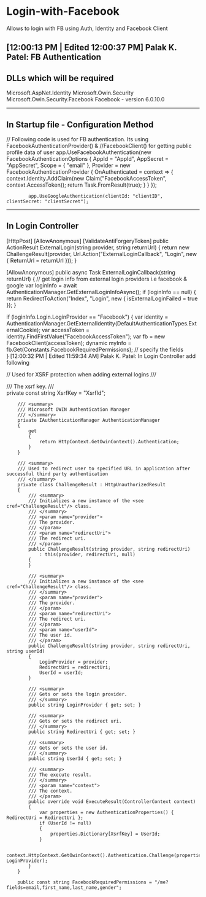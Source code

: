 # Login-with-Facebook
Allows to login with FB using Auth, Identity and Facebook Client


[12:00:13 PM | Edited 12:00:37 PM] Palak K. Patel: FB Authentication 
----------------------------------
DLLs which will be required 
----------------------------------
Microsoft.AspNet.Identity
Microsoft.Owin.Security
Microsoft.Owin.Security.Facebook
Facebook - version 6.0.10.0

----------------------------------
In Startup file - Configuration Method
----------------------------------
// Following code is used for FB authentication. Its using FacebookAuthenticationProvider() & //FacebookClient() for getting public profile data of user
            app.UseFacebookAuthentication(new FacebookAuthenticationOptions
            {
                AppId = "AppId",
                AppSecret = "AppSecret",
                Scope = {
                           "email" 
                        },
                Provider = new FacebookAuthenticationProvider
                {
                    OnAuthenticated = context =>
                    {
                        context.Identity.AddClaim(new Claim("FacebookAccessToken", context.AccessToken));
                        return Task.FromResult(true);
                    }
                }
            });

            app.UseGoogleAuthentication(clientId: "clientID", clientSecret: "clientSecret");

---------------------------------------------------------------------------------------------
In Login Controller 
---------------------------------------------------------------------------------------------
[HttpPost]
        [AllowAnonymous]
        [ValidateAntiForgeryToken]
        public ActionResult ExternalLogin(string provider, string returnUrl)
        {
            return new ChallengeResult(provider, Url.Action("ExternalLoginCallback", "Login", new { ReturnUrl = returnUrl }));
        }


[AllowAnonymous]
        public async Task<ActionResult> ExternalLoginCallback(string returnUrl)
        {
 // get login info from external login providers i.e facebook & google
            var loginInfo = await AuthenticationManager.GetExternalLoginInfoAsync();
            if (loginInfo == null)
            {
                return RedirectToAction("Index", "Login", new { isExternalLoginFailed = true });
            }

if (loginInfo.Login.LoginProvider == "Facebook")
            {
                var identity = AuthenticationManager.GetExternalIdentity(DefaultAuthenticationTypes.ExternalCookie);
                var accessToken = identity.FindFirstValue("FacebookAccessToken");
                var fb = new FacebookClient(accessToken);
                dynamic myInfo = fb.Get(Constants.FacebookRequiredPermissions); // specify the fields       
            }
[12:00:32 PM | Edited 11:59:34 AM] Palak K. Patel:  In Login Controller add following

 // Used for XSRF protection when adding external logins
        /// <summary>
        /// The xsrf key.
        /// </summary>
        private const string XsrfKey = "XsrfId";

        /// <summary>
        /// Microsoft OWIN Authentication Manager
        /// </summary>
        private IAuthenticationManager AuthenticationManager
        {
            get
            {
                return HttpContext.GetOwinContext().Authentication;
            }
        }

        /// <summary>
        /// Used to redirect user to specified URL in application after successful third party authentication 
        /// </summary>
        private class ChallengeResult : HttpUnauthorizedResult
        {
            /// <summary>
            /// Initializes a new instance of the <see cref="ChallengeResult"/> class.
            /// </summary>
            /// <param name="provider">
            /// The provider.
            /// </param>
            /// <param name="redirectUri">
            /// The redirect uri.
            /// </param>
            public ChallengeResult(string provider, string redirectUri)
                : this(provider, redirectUri, null)
            {
            }

            /// <summary>
            /// Initializes a new instance of the <see cref="ChallengeResult"/> class.
            /// </summary>
            /// <param name="provider">
            /// The provider.
            /// </param>
            /// <param name="redirectUri">
            /// The redirect uri.
            /// </param>
            /// <param name="userId">
            /// The user id.
            /// </param>
            public ChallengeResult(string provider, string redirectUri, string userId)
            {
                LoginProvider = provider;
                RedirectUri = redirectUri;
                UserId = userId;
            }

            /// <summary>
            /// Gets or sets the login provider.
            /// </summary>
            public string LoginProvider { get; set; }

            /// <summary>
            /// Gets or sets the redirect uri.
            /// </summary>
            public string RedirectUri { get; set; }

            /// <summary>
            /// Gets or sets the user id.
            /// </summary>
            public string UserId { get; set; }

            /// <summary>
            /// The execute result.
            /// </summary>
            /// <param name="context">
            /// The context.
            /// </param>
            public override void ExecuteResult(ControllerContext context)
            {
                var properties = new AuthenticationProperties() { RedirectUri = RedirectUri };
                if (UserId != null)
                {
                    properties.Dictionary[XsrfKey] = UserId;
                }

                context.HttpContext.GetOwinContext().Authentication.Challenge(properties, LoginProvider);
            }
        }
        
        public const string FacebookRequiredPermissions = "/me?fields=email,first_name,last_name,gender";

